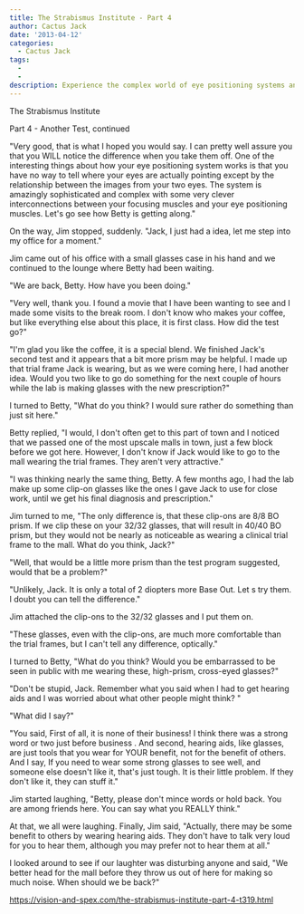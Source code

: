 ```yaml
---
title: The Strabismus Institute - Part 4
author: Cactus Jack
date: '2013-04-12'
categories:
  - Cactus Jack
tags:
  - 
  - 
description: Experience the complex world of eye positioning systems and the confidence to wear high-prism glasses in public.
---
```

The Strabismus Institute

Part 4 - Another Test, continued

"Very good, that is what I hoped you would say.  I can pretty well assure you that you WILL notice the difference when you take them off.  One of the interesting things about how your eye positioning system works is that you have no way to tell where your eyes are actually pointing except by the relationship between the images from your two eyes.  The system is amazingly sophisticated and complex with some very clever interconnections between your focusing muscles and your eye positioning muscles.  Let's go see how Betty is getting along."

On the way, Jim stopped, suddenly.  "Jack, I just had a idea, let me step into my office for a moment."

Jim came out of his office with a small glasses case in his hand and we continued to the lounge where Betty had been waiting.

"We are back, Betty.  How have you been doing."

"Very well, thank you.  I found a movie that I have been wanting to see and I made some visits to the break room.  I don't know who makes your coffee, but like everything else about this place, it is first class.  How did the test go?"

"I'm glad you like the coffee, it is a special blend.  We finished Jack's second test and it appears that a bit more prism may be helpful.  I made up that trial frame Jack is wearing, but as we were coming here, I had another idea.  Would you two like to go do something for the next couple of hours while the lab is making glasses with the new prescription?"

I turned to Betty,  "What do you think?  I would sure rather do something than just sit here."

Betty replied, "I would, I don't often get to this part of town and I noticed that we passed one of the most upscale malls in town, just a few block before we got here.  However, I don't know if Jack would like to go to the mall wearing the trial frames.  They aren't very attractive."

"I was thinking nearly the same thing, Betty.  A few months ago, I had the lab make up some clip-on glasses like the ones I gave Jack to use for close work, until we get his final diagnosis and prescription."

Jim turned to me, "The only difference is, that these clip-ons are 8/8 BO prism.  If we clip these on your 32/32 glasses, that will result in 40/40 BO prism, but they would not be nearly as noticeable as wearing a clinical trial frame to the mall.  What do you think, Jack?" 

"Well, that would be a little more prism than the test program suggested, would that be a problem?"

"Unlikely, Jack.  It is only a total of 2 diopters more Base Out.  Let s try them.  I doubt you can tell the difference."

Jim attached the clip-ons to the 32/32 glasses and I put them on.

"These glasses, even with the clip-ons, are much more comfortable than the trial frames, but I can't tell any difference, optically."

I turned to Betty, "What do you think?  Would you be embarrassed to be seen in public with me wearing these, high-prism, cross-eyed glasses?"

"Don't be stupid, Jack.  Remember what you said when I had to get hearing aids and I was worried about what other people might think? "

"What did I say?"

"You said,  First of all, it is none of their business!   I think there was a strong word or two just before  business .  And second, hearing aids, like glasses, are just tools that you wear for YOUR benefit, not for the benefit of others.  And I say, If you need to wear some strong glasses to see well, and someone else doesn't like it, that's just tough.  It is their little problem.  If they don't like it, they can stuff it."

Jim started laughing, "Betty, please don't mince words or hold back.  You are among friends here.  You can say what you REALLY think."

At that, we all were laughing. Finally, Jim said,  "Actually, there may be some benefit to others by wearing hearing aids.  They don't have to talk very loud for you to hear them, although you may prefer not to hear them at all."

I looked around to see if our laughter was disturbing anyone and said, "We better head for the mall before they throw us out of here for making so much noise.  When should we be back?"

https://vision-and-spex.com/the-strabismus-institute-part-4-t319.html